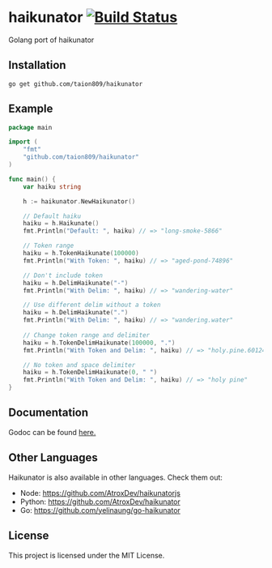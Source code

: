 # haikunator [![Build Status](https://travis-ci.org/taion809/haikunator.svg?branch=master)](https://travis-ci.org/taion809/haikunator)

Golang port of haikunator

## Installation
`go get github.com/taion809/haikunator`

## Example
```go
package main

import (
	"fmt"
	"github.com/taion809/haikunator"
)

func main() {
	var haiku string

	h := haikunator.NewHaikunator()

	// Default haiku
	haiku = h.Haikunate()
	fmt.Println("Default: ", haiku) // => "long-smoke-5866"

	// Token range
	haiku = h.TokenHaikunate(100000)
	fmt.Println("With Token: ", haiku) // => "aged-pond-74896"

	// Don't include token
	haiku = h.DelimHaikunate("-")
	fmt.Println("With Delim: ", haiku) // => "wandering-water"

	// Use different delim without a token
	haiku = h.DelimHaikunate(".")
	fmt.Println("With Delim: ", haiku) // => "wandering.water"
	
	// Change token range and delimiter
	haiku = h.TokenDelimHaikunate(100000, ".")
	fmt.Println("With Token and Delim: ", haiku) // => "holy.pine.60124"

	// No token and space delimiter
	haiku = h.TokenDelimHaikunate(0, " ")
	fmt.Println("With Token and Delim: ", haiku) // => "holy pine"
}
```

## Documentation
Godoc can be found [here.](http://godoc.org/github.com/taion809/haikunator)

## Other Languages

Haikunator is also available in other languages. Check them out:

- Node: https://github.com/AtroxDev/haikunatorjs
- Python: https://github.com/AtroxDev/haikunator
- Go: https://github.com/yelinaung/go-haikunator

## License
This project is licensed under the MIT License.
